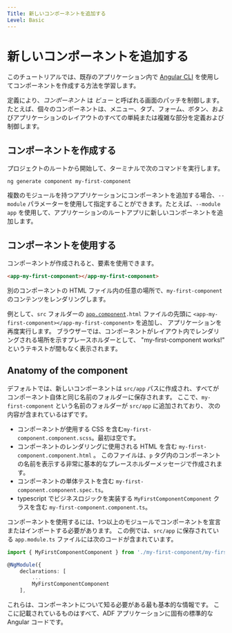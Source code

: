 ```yaml
---
Title: 新しいコンポーネントを追加する
Level: Basic
---
```


# 新しいコンポーネントを追加する

このチュートリアルでは、既存のアプリケーション内で [Angular CLI](https://cli.angular.io/) を使用してコンポーネントを作成する方法を学習します。

定義により、_コンポーネント_ は _ビュー_ と呼ばれる画面のパッチを制御します。たとえば、個々のコンポーネントは、メニュー、タブ、フォーム、ボタン、およびアプリケーションのレイアウトのすべての単純または複雑な部分を定義および制御します。

## コンポーネントを作成する

プロジェクトのルートから開始して、ターミナルで次のコマンドを実行します。

    ng generate component my-first-component

複数のモジュールを持つアプリケーションにコンポーネントを追加する場合、`--module` パラメーターを使用して指定することができます。たとえば、`--module app` を使用して、アプリケーションのルートアプリに新しいコンポーネントを追加します。

## コンポーネントを使用する

コンポーネントが作成されると、要素を使用できます。

```html
<app-my-first-component></app-my-first-component>
```

別のコンポーネントの HTML ファイル内の任意の場所で、`my-first-component` のコンテンツをレンダリングします。

例として、`src` フォルダーの [`app.component`](../../demo-shell/src/app/app.component.ts)`.html` ファイルの先頭に `<app-my-first-component></app-my-first-component>` を追加し、
アプリケーションを再度実行します。
ブラウザーでは、コンポーネントがレイアウト内でレンダリングされる場所を示すプレースホルダーとして、
"my-first-component works!" というテキストが間もなく表示されます。

## Anatomy of the component

デフォルトでは、新しいコンポーネントは `src/app` パスに作成され、すべてがコンポーネント自体と同じ名前のフォルダーに保存されます。
ここで、`my-first-component` という名前のフォルダーが `src/app` に追加されており、
次の内容が含まれているはずです。

-   コンポーネントが使用する CSS を含む`my-first-component.component.scss`。最初は空です。
-   コンポーネントのレンダリングに使用される HTML を含む `my-first-component.component.html` 。
    このファイルは、`p` タグ内のコンポーネントの名前を表示する非常に基本的なプレースホルダーメッセージで作成されます。
-   コンポーネントの単体テストを含む `my-first-component.component.spec.ts`。
-   typescript でビジネスロジックを実装する
    `MyFirstComponentComponent` クラスを含む `my-first-component.component.ts`。

コンポーネントを使用するには、1つ以上のモジュールでコンポーネントを宣言またはインポートする必要があります。
この例では、`src/app` に保存されている `app.module.ts` ファイルには次のコードが含まれています。

```ts
import { MyFirstComponentComponent } from './my-first-component/my-first-component.component';

@NgModule({
    declarations: [
        ...
        MyFirstComponentComponent
    ],
```

これらは、コンポーネントについて知る必要がある最も基本的な情報です。
ここに記載されているものはすべて、ADF アプリケーションに固有の標準的な Angular コードです。
